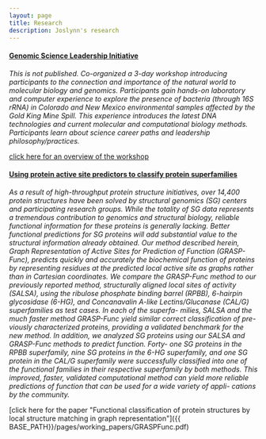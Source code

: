 ```yaml
---
layout: page
title: Research
description: Joslynn's research
---
```




#### <u>Genomic Science Leadership Initiative</u>
*This is not published. Co-organized a 3-day workshop introducing participants to the connection and importance of the natural world to molecular biology and genomics. Participants gain hands-on laboratory and computer experience to explore the presence of bacteria (through 16S rRNA) in Colorado and New Mexico environmental samples affected by the Gold King Mine Spill. This experience introduces the latest DNA technologies and current molecular and computational biology methods. Participants learn about science career paths and leadership philosophy/practices.*

[click here for an overview of the workshop](http://maize.jcvi.org/cellgenomics/2017_pcr.php)

#### <u>Using protein active site predictors to classify protein superfamilies</u>
*As a result of high-throughput protein structure initiatives, over 14,400 protein structures
have been solved by structural genomics (SG) centers and participating research groups. While the
totality of SG data represents a tremendous contribution to genomics and structural biology, reliable 
functional information for these proteins is generally lacking. Better functional predictions for
SG proteins will add substantial value to the structural information already obtained. Our method
described herein, Graph Representation of Active Sites for Prediction of Function (GRASP-Func),
predicts quickly and accurately the biochemical function of proteins by representing residues at
the predicted local active site as graphs rather than in Cartesian coordinates. We compare the
GRASP-Func method to our previously reported method, structurally aligned local sites of activity
(SALSA), using the ribulose phosphate binding barrel (RPBB), 6-hairpin glycosidase (6-HG), and
Concanavalin A-like Lectins/Glucanase (CAL/G) superfamilies as test cases. In each of the superfa-
milies, SALSA and the much faster method GRASP-Func yield similar correct classification of pre-
viously characterized proteins, providing a validated benchmark for the new method. In addition,
we analyzed SG proteins using our SALSA and GRASP-Func methods to predict function. Forty-
one SG proteins in the RPBB superfamily, nine SG proteins in the 6-HG superfamily, and one SG
protein in the CAL/G superfamily were successfully classified into one of the functional families in
their respective superfamily by both methods. This improved, faster, validated computational
method can yield more reliable predictions of function that can be used for a wide variety of appli-
cations by the community.*

[click here for the paper "Functional classification of protein
structures by local structure matching in graph representation"]({{ BASE_PATH}}/pages/working_papers/GRASPFunc.pdf)

<!-- Note: this is how to write a comment in HTML. Everything in here won't show up on your webpage.-->

<!--
To increase the size of the title, use fewer # in front of the paper title.
To decrease the size of the title, use more #. 
To remove the italics, remove the * before and after the description
To remove the underline from the title, remove the <u> tags (<u> and </u>)
-->